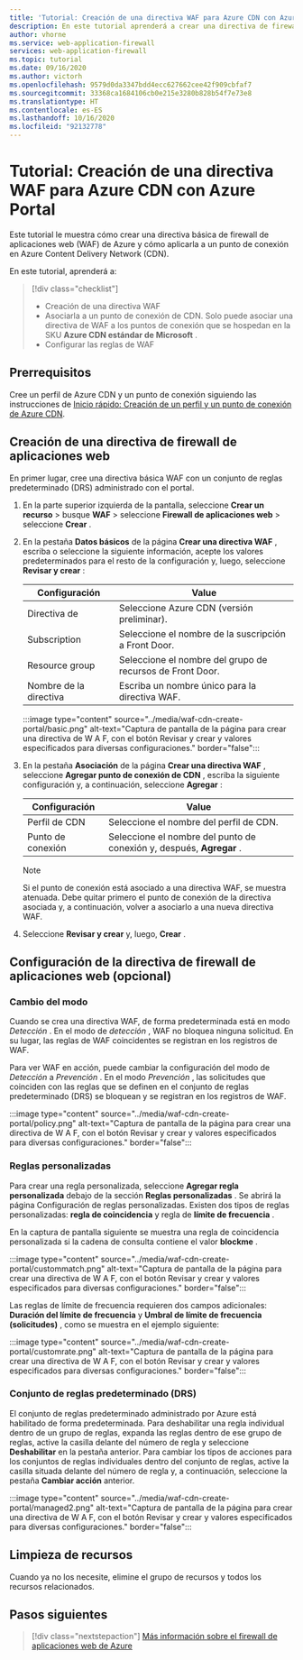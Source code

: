 ```yaml
---
title: 'Tutorial: Creación de una directiva WAF para Azure CDN con Azure Portal'
description: En este tutorial aprenderá a crear una directiva de firewall de aplicaciones web (WAF) en Azure CDN mediante Azure Portal.
author: vhorne
ms.service: web-application-firewall
services: web-application-firewall
ms.topic: tutorial
ms.date: 09/16/2020
ms.author: victorh
ms.openlocfilehash: 9579d0da3347bdd4ecc627662cee42f909cbfaf7
ms.sourcegitcommit: 33368ca1684106cb0e215e3280b828b54f7e73e8
ms.translationtype: HT
ms.contentlocale: es-ES
ms.lasthandoff: 10/16/2020
ms.locfileid: "92132778"
---
```

# <a name="tutorial-create-a-waf-policy-on-azure-cdn-using-the-azure-portal"></a>Tutorial: Creación de una directiva WAF para Azure CDN con Azure Portal

Este tutorial le muestra cómo crear una directiva básica de firewall de aplicaciones web (WAF) de Azure y cómo aplicarla a un punto de conexión en Azure Content Delivery Network (CDN).

En este tutorial, aprenderá a:

> [!div class="checklist"]
> * Creación de una directiva WAF
> * Asociarla a un punto de conexión de CDN. Solo puede asociar una directiva de WAF a los puntos de conexión que se hospedan en la SKU **Azure CDN estándar de Microsoft** .
> * Configurar las reglas de WAF

## <a name="prerequisites"></a>Prerrequisitos

Cree un perfil de Azure CDN y un punto de conexión siguiendo las instrucciones de [Inicio rápido: Creación de un perfil y un punto de conexión de Azure CDN](../../cdn/cdn-create-new-endpoint.md). 

## <a name="create-a-web-application-firewall-policy"></a>Creación de una directiva de firewall de aplicaciones web

En primer lugar, cree una directiva básica WAF con un conjunto de reglas predeterminado (DRS) administrado con el portal.

1. En la parte superior izquierda de la pantalla, seleccione **Crear un recurso** > busque **WAF** > seleccione **Firewall de aplicaciones web** > seleccione **Crear** .
2. En la pestaña **Datos básicos** de la página **Crear una directiva WAF** , escriba o seleccione la siguiente información, acepte los valores predeterminados para el resto de la configuración y, luego, seleccione **Revisar y crear** :

    | Configuración                 | Value                                              |
    | ---                     | ---                                                |
    | Directiva de            |Seleccione Azure CDN (versión preliminar).|
    | Subscription            |Seleccione el nombre de la suscripción a Front Door.|
    | Resource group          |Seleccione el nombre del grupo de recursos de Front Door.|
    | Nombre de la directiva             |Escriba un nombre único para la directiva WAF.|

   :::image type="content" source="../media/waf-cdn-create-portal/basic.png" alt-text="Captura de pantalla de la página para crear una directiva de W A F, con el botón Revisar y crear y valores especificados para diversas configuraciones." border="false":::

3. En la pestaña **Asociación** de la página **Crear una directiva WAF** , seleccione **Agregar punto de conexión de CDN** , escriba la siguiente configuración y, a continuación, seleccione **Agregar** :

    | Configuración                 | Value                                              |
    | ---                     | ---                                                |
    | Perfil de CDN              | Seleccione el nombre del perfil de CDN.|
    | Punto de conexión           | Seleccione el nombre del punto de conexión y, después, **Agregar** .|
    
    > [!NOTE]
    > Si el punto de conexión está asociado a una directiva WAF, se muestra atenuada. Debe quitar primero el punto de conexión de la directiva asociada y, a continuación, volver a asociarlo a una nueva directiva WAF.
1. Seleccione **Revisar y crear** y, luego, **Crear** .

## <a name="configure-web-application-firewall-policy-optional"></a>Configuración de la directiva de firewall de aplicaciones web (opcional)

### <a name="change-mode"></a>Cambio del modo

Cuando se crea una directiva WAF, de forma predeterminada está en modo *Detección* . En el modo de *detección* , WAF no bloquea ninguna solicitud. En su lugar, las reglas de WAF coincidentes se registran en los registros de WAF.

Para ver WAF en acción, puede cambiar la configuración del modo de *Detección* a *Prevención* . En el modo *Prevención* , las solicitudes que coinciden con las reglas que se definen en el conjunto de reglas predeterminado (DRS) se bloquean y se registran en los registros de WAF.

 :::image type="content" source="../media/waf-cdn-create-portal/policy.png" alt-text="Captura de pantalla de la página para crear una directiva de W A F, con el botón Revisar y crear y valores especificados para diversas configuraciones." border="false":::

### <a name="custom-rules"></a>Reglas personalizadas

Para crear una regla personalizada, seleccione **Agregar regla personalizada** debajo de la sección **Reglas personalizadas** . Se abrirá la página Configuración de reglas personalizadas. Existen dos tipos de reglas personalizadas: **regla de coincidencia** y regla de **límite de frecuencia** .

En la captura de pantalla siguiente se muestra una regla de coincidencia personalizada si la cadena de consulta contiene el valor **blockme** .

:::image type="content" source="../media/waf-cdn-create-portal/custommatch.png" alt-text="Captura de pantalla de la página para crear una directiva de W A F, con el botón Revisar y crear y valores especificados para diversas configuraciones." border="false":::

Las reglas de límite de frecuencia requieren dos campos adicionales: **Duración del límite de frecuencia** y **Umbral de límite de frecuencia (solicitudes)** , como se muestra en el ejemplo siguiente:

:::image type="content" source="../media/waf-cdn-create-portal/customrate.png" alt-text="Captura de pantalla de la página para crear una directiva de W A F, con el botón Revisar y crear y valores especificados para diversas configuraciones." border="false":::

### <a name="default-rule-set-drs"></a>Conjunto de reglas predeterminado (DRS)

El conjunto de reglas predeterminado administrado por Azure está habilitado de forma predeterminada. Para deshabilitar una regla individual dentro de un grupo de reglas, expanda las reglas dentro de ese grupo de reglas, active la casilla delante del número de regla y seleccione **Deshabilitar** en la pestaña anterior. Para cambiar los tipos de acciones para los conjuntos de reglas individuales dentro del conjunto de reglas, active la casilla situada delante del número de regla y, a continuación, seleccione la pestaña **Cambiar acción** anterior.

 :::image type="content" source="../media/waf-cdn-create-portal/managed2.png" alt-text="Captura de pantalla de la página para crear una directiva de W A F, con el botón Revisar y crear y valores especificados para diversas configuraciones." border="false":::

## <a name="clean-up-resources"></a>Limpieza de recursos

Cuando ya no los necesite, elimine el grupo de recursos y todos los recursos relacionados.


## <a name="next-steps"></a>Pasos siguientes

> [!div class="nextstepaction"]
> [Más información sobre el firewall de aplicaciones web de Azure](../overview.md)

